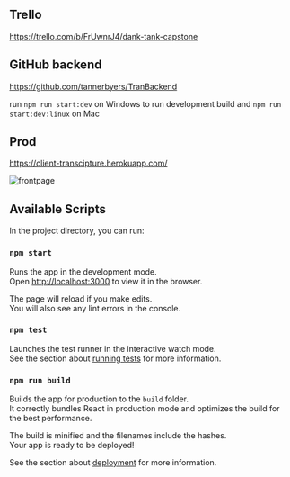 ## Trello
https://trello.com/b/FrUwnrJ4/dank-tank-capstone

## GitHub backend
https://github.com/tannerbyers/TranBackend

run `npm run start:dev` on Windows to run development build
and `npm run start:dev:linux` on Mac 

## Prod
https://client-transcipture.herokuapp.com/

![frontpage](https://user-images.githubusercontent.com/38148103/82002595-2adbd980-962c-11ea-9c78-ae1acc580675.PNG)

## Available Scripts

In the project directory, you can run:

### `npm start`

Runs the app in the development mode.<br />
Open [http://localhost:3000](http://localhost:3000) to view it in the browser.

The page will reload if you make edits.<br />
You will also see any lint errors in the console.

### `npm test`

Launches the test runner in the interactive watch mode.<br />
See the section about [running tests](https://facebook.github.io/create-react-app/docs/running-tests) for more information.

### `npm run build`

Builds the app for production to the `build` folder.<br />
It correctly bundles React in production mode and optimizes the build for the best performance.

The build is minified and the filenames include the hashes.<br />
Your app is ready to be deployed!

See the section about [deployment](https://facebook.github.io/create-react-app/docs/deployment) for more information.



